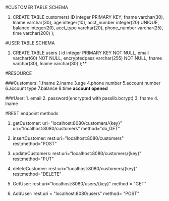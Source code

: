 #CUSTOMER TABLE SCHEMA
1.  CREATE TABLE customers(
    ID integer PRIMARY KEY,
    fname varchar(30),
    lname varchar(30),
    age integer(10),
    acct_number integer(20) UNIQUE,
    balance integer(20),
    acct_type varchar(20),
    phone_number varchar(25),
    time varchar(200)
);

#USER TABLE SCHEMA
1.  CREATE TABLE users (
    id integer PRIMARY KEY NOT NULL,
    email varchar(60) NOT NULL,
    encryptedpass varchar(255) NOT NULL,
    fname varchar(30),
    lname varchar(30)
    );**

#RESOURCE

###Customers:
    1.fname
    2.lname
    3.age
    4.phone number
    5.account number
    6.account type
    7.balance
    8.time **account opened**

###User:
    1. email
    2. password(encrypted with passlib.bcrypt)
    3. fname
    4. lname

#REST endpoint methods

1. getCustomer:
   uri="localhost:8080/customers/{key}"
   uri="localhost:8080/customers"
   method="do_GET"

2. insertCustomer:
   rest:uri="localhost:8080/customers"
   rest:method="POST"

3. updateCustomers:
   rest:uri="localhost:8080/customers/{key}"
   rest:method="PUT"

4. deleteCustomer:
   rest:uri="localhost:8080/customers/{key}"
   rest:method="DELETE"
5. GetUser:
   rest:uri="localhost:8080/users/{key}"
   method = "GET"
6. AddUser:
   rest:uri = "localhost:8080/users"
   method= "POST"
